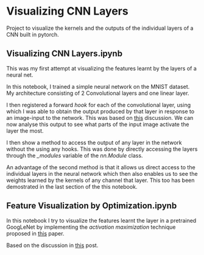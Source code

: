 # Visualizing CNN Layers


Project to visualize the kernels and the outputs of the individual layers of a CNN built in pytorch. 

## Visualizing CNN Layers.ipynb

This was my first attempt at visualizing the features learnt by the layers of a neural net. 

In this notebook, I trained a simple neural network on the MNIST dataset. My architecture consisting of 2 Convolutional layers and one linear layer. 

I then registered a forward *hook* for each of the convolutional layer, using which I was able to obtain the output produced by that layer in response to an image-input to the network. This was based on [this](https://discuss.pytorch.org/t/visualize-feature-map/29597) discussion. We can now analyse this output to see what parts of the input image activate the layer the most.

I then show a method to access the output of any layer in the network without the using any hooks. This was done by directly accessing the layers through the *_modules* variable of the *nn.Module* class.

An advantage of the second method is that it allows us direct access to the individual layers in the neural network which then also enables us to see the weights learned by the kernels of any channel that layer. This too has been demostrated in the last section of the this notebook. 

## Feature Visualization by Optimization.ipynb

In this notebook I try to visualize the features learnt the layer in a pretrained GoogLeNet by implementing the *activation maximization* technique proposed in [this](http://www.image-net.org/papers/imagenet_cvpr09.pdf) paper.


Based on the discussion in [this](https://distill.pub/2017/feature-visualization/) post. 